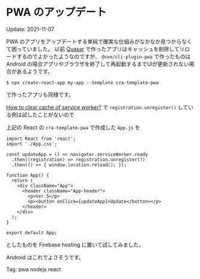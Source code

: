 # PWA のアップデート

Update: 2021-11-07

PWA のアプリをアップデートする単純で確実な仕組みがなかなか見つからなくて困っていました。
以前 [Quasar](https://quasar.dev/) で作ったアプリはキャッシュを削除してリロードするのでよかったようなのですが、
``@vue/cli-plugin-pwa`` で作ったものは Android の場合アプリやブラウザを終了して再起動するまでUIが更新されない場合があるようです。

```
$ npx create-react-app my-app --template cra-template-pwa
```

で作ったアプリも同様です。

[How to clear cache of service worker?](https://stackoverflow.com/questions/45467842/how-to-clear-cache-of-service-worker)
で ``registration.unregister()`` している例は試したことがないので

上記の React の ``cra-template-pwa`` で作成した ``App.js`` を

```
import React from 'react';
import './App.css';

const updateApp = () => navigator.serviceWorker.ready
  .then((registration) => registration.unregister())
  .then(() => { window.location.reload(); });

function App() {
  return (
    <div className="App">
      <header className="App-header">
        <p>Ver.5</p>
        <p><button onClick={updateApp}>Update</button></p>
      </header>
    </div>
  );
}

export default App;
```

としたものを Firebase hosting に置いて試してみました。

Android はこれでよさそうです。

Tag: pwa nodejs react
